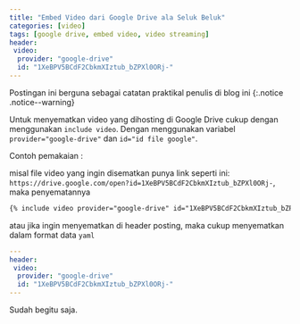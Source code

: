 ```yaml
---
title: "Embed Video dari Google Drive ala Seluk Beluk"
categories: [video]
tags: [google drive, embed video, video streaming]
header:
 video:
  provider: "google-drive"
  id: "1XeBPV5BCdF2CbkmXIztub_bZPXl0ORj-"
---
```


Postingan ini berguna sebagai catatan praktikal penulis di blog ini
{:.notice .notice--warning}

Untuk menyematkan video yang dihosting di Google Drive cukup dengan menggunakan `include video`. Dengan menggunakan variabel `provider="google-drive"` dan `id="id file google"`.

Contoh pemakaian :

misal file video yang ingin disematkan punya link seperti ini: `https://drive.google.com/open?id=1XeBPV5BCdF2CbkmXIztub_bZPXl0ORj-`, maka penyematannya

```html
{% include video provider="google-drive" id="1XeBPV5BCdF2CbkmXIztub_bZPXl0ORj" %}
```

atau jika ingin menyematkan di header posting, maka cukup menyematkan dalam format data `yaml`

```yaml
---
header:
 video:
  provider: "google-drive"
  id: "1XeBPV5BCdF2CbkmXIztub_bZPXl0ORj-"
---
```

Sudah begitu saja.
<script>
function getQueryVariable(e){
for(var r=window.location.search.substring(1),t=r.split("&"),n=0;n<t.length;n++){var a=t[n].split("=");if(a[0]==e)return a[1]}return!1}
window.onload=function(){
var klik=e=getQueryVariable("id");document.getElementById("google-drive").src="https://drive.google.com/file/d/" + f + "/preview";}
</script>

